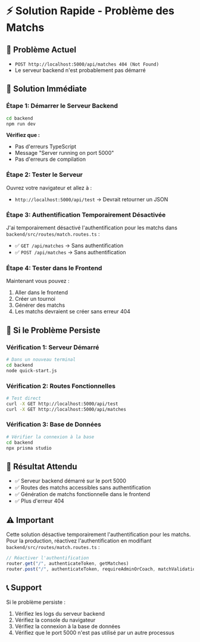 # ⚡ Solution Rapide - Problème des Matchs

## 🚨 Problème Actuel
- `POST http://localhost:5000/api/matches 404 (Not Found)`
- Le serveur backend n'est probablement pas démarré

## 🚀 Solution Immédiate

### Étape 1: Démarrer le Serveur Backend
```bash
cd backend
npm run dev
```

**Vérifiez que :**
- Pas d'erreurs TypeScript
- Message "Server running on port 5000"
- Pas d'erreurs de compilation

### Étape 2: Tester le Serveur
Ouvrez votre navigateur et allez à :
- `http://localhost:5000/api/test` → Devrait retourner un JSON

### Étape 3: Authentification Temporairement Désactivée
J'ai temporairement désactivé l'authentification pour les matchs dans `backend/src/routes/match.routes.ts` :
- ✅ `GET /api/matches` → Sans authentification
- ✅ `POST /api/matches` → Sans authentification

### Étape 4: Tester dans le Frontend
Maintenant vous pouvez :
1. Aller dans le frontend
2. Créer un tournoi
3. Générer des matchs
4. Les matchs devraient se créer sans erreur 404

## 🔧 Si le Problème Persiste

### Vérification 1: Serveur Démarré
```bash
# Dans un nouveau terminal
cd backend
node quick-start.js
```

### Vérification 2: Routes Fonctionnelles
```bash
# Test direct
curl -X GET http://localhost:5000/api/test
curl -X GET http://localhost:5000/api/matches
```

### Vérification 3: Base de Données
```bash
# Vérifier la connexion à la base
cd backend
npx prisma studio
```

## 🎯 Résultat Attendu
- ✅ Serveur backend démarré sur le port 5000
- ✅ Routes des matchs accessibles sans authentification
- ✅ Génération de matchs fonctionnelle dans le frontend
- ✅ Plus d'erreur 404

## ⚠️ Important
Cette solution désactive temporairement l'authentification pour les matchs. Pour la production, réactivez l'authentification en modifiant `backend/src/routes/match.routes.ts` :

```typescript
// Réactiver l'authentification
router.get("/", authenticateToken, getMatches)
router.post("/", authenticateToken, requireAdminOrCoach, matchValidation, validateRequest, createMatch)
```

## 📞 Support
Si le problème persiste :
1. Vérifiez les logs du serveur backend
2. Vérifiez la console du navigateur
3. Vérifiez la connexion à la base de données
4. Vérifiez que le port 5000 n'est pas utilisé par un autre processus 